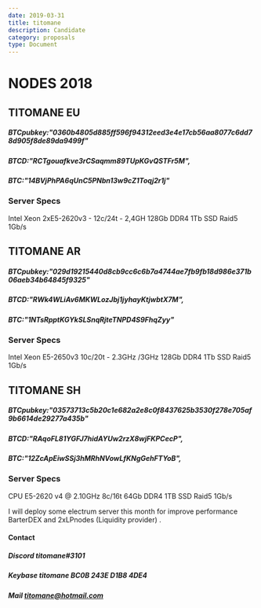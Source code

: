 ```yaml
---
date: 2019-03-31
title: titomane
description: Candidate
category: proposals
type: Document
---
```

# NODES 2018


## TITOMANE EU
##### BTCpubkey:"0360b4805d885ff596f94312eed3e4e17cb56aa8077c6dd78d905f8de89da9499f"
##### BTCD:"RCTgouafkve3rCSaqmm89TUpKGvQSTFr5M",
##### BTC:"14BVjPhPA6qUnC5PNbn13w9cZ1Toqj2r1j"

  ###     Server Specs
Intel  Xeon 2xE5-2620v3 - 12c/24t - 2,4GH 
128Gb DDR4
1Tb SSD Raid5
1Gb/s

## TITOMANE AR
##### BTCpubkey:"029d19215440d8cb9cc6c6b7a4744ae7fb9fb18d986e371b06aeb34b64845f9325"
##### BTCD:"RWk4WLiAv6MKWLozJbj1jyhayKtjwbtX7M",
##### BTC:"1NTsRpptKGYkSLSnqRjteTNPD4S9FhqZyy"

###     Server Specs
Intel  Xeon E5-2650v3 10c/20t - 2.3GHz /3GHz 
128Gb DDR4
1Tb SSD Raid5
1Gb/s

## TITOMANE SH
##### BTCpubkey:"03573713c5b20c1e682a2e8c0f8437625b3530f278e705af9b6614de29277a435b"
##### BTCD:"RAqoFL81YGFJ7hidAYUw2rzX8wjFKPCecP",
##### BTC:"12ZcApEiwSSj3hMRhNVowLfKNgGehFTYoB",

###     Server Specs
CPU E5-2620 v4 @ 2.10GHz 8c/16t
64Gb DDR4
1TB SSD Raid5
1Gb/s

I will deploy some electrum server this month for improve performance BarterDEX and 2xLPnodes (Liquidity provider) .

#### Contact
##### Discord titomane#3101
##### Keybase titomane BC0B 243E D1B8 4DE4
##### Mail    titomane@hotmail.com
